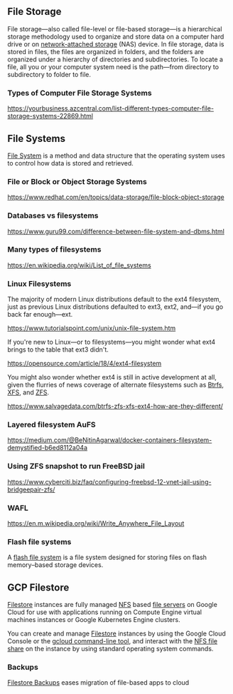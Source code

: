 ## File Storage

File storage—also called file-level or file-based storage—is a hierarchical storage methodology used to organize and store data on a computer hard drive or on [network-attached storage](NAS) (NAS) device. In file storage, data is stored in files, the files are organized in folders, and the folders are organized under a hierarchy of directories and subdirectories. To locate a file, all you or your computer system need is the path—from directory to subdirectory to folder to file.


### Types of Computer File Storage Systems

https://yourbusiness.azcentral.com/list-different-types-computer-file-storage-systems-22869.html


## File Systems

[File System](https://en.wikipedia.org/wiki/File_system) is a method and data structure that the operating system uses to control how data is stored and retrieved.


### File or Block or Object Storage Systems

https://www.redhat.com/en/topics/data-storage/file-block-object-storage


### Databases vs filesystems

https://www.guru99.com/difference-between-file-system-and-dbms.html

### Many types of filesystems


https://en.wikipedia.org/wiki/List_of_file_systems

### Linux Filesystems

The majority of modern Linux distributions default to the ext4 filesystem, just as previous Linux distributions defaulted to ext3, ext2, and—if you go back far enough—ext.

https://www.tutorialspoint.com/unix/unix-file-system.htm

If you're new to Linux—or to filesystems—you might wonder what ext4 brings to the table that ext3 didn't. 

https://opensource.com/article/18/4/ext4-filesystem

You might also wonder whether ext4 is still in active development at all, given the flurries of news coverage of alternate filesystems such as [Btrfs](https://btrfs.wiki.kernel.org/index.php/Main_Page), [XFS](https://en.wikipedia.org/wiki/XFS), and [ZFS](https://en.wikipedia.org/wiki/ZFS).

https://www.salvagedata.com/btrfs-zfs-xfs-ext4-how-are-they-different/


### Layered filesystem AuFS

https://medium.com/@BeNitinAgarwal/docker-containers-filesystem-demystified-b6ed8112a04a

### Using ZFS snapshot to run FreeBSD jail

https://www.cyberciti.biz/faq/configuring-freebsd-12-vnet-jail-using-bridgeepair-zfs/

### WAFL

https://en.m.wikipedia.org/wiki/Write_Anywhere_File_Layout

### Flash file systems

A [flash file system](Flash-File-System) is a file system designed for storing files on flash memory–based storage devices.



## GCP Filestore

[Filestore](Filestore) instances are fully managed [NFS](NFS) based [file servers](https://www.youtube.com/watch?v=8rS8O2RiT80) on Google Cloud  for use with applications running on Compute Engine virtual machines  instances or Google Kubernetes Engine clusters.



You can create and manage [Filestore](https://cloud.google.com/filestore/docs) instances by using the Google Cloud Console or the [gcloud command-line tool](https://cloud.google.com/sdk/gcloud/reference/filestore), and interact with the [NFS file share](https://cloud.google.com/filestore/docs/nfs) on the instance by using standard operating system commands.

### Backups

[Filestore Backups](https://cloud.google.com/blog/products/storage-data-transfer/introducing-filestore-backups)  eases migration of file-based apps to cloud



